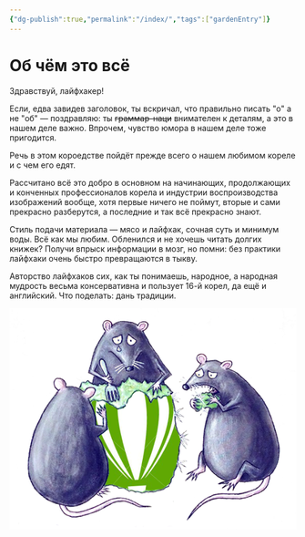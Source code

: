 ```yaml
---
{"dg-publish":true,"permalink":"/index/","tags":["gardenEntry"]}
---
```


# Об чём это всё

Здравствуй, лайфхакер!

Если, едва завидев заголовок, ты вскричал, что правильно писать "о" а не "об" — поздравляю: ты ~~граммар-наци~~ внимателен к деталям, а это в нашем деле важно. Впрочем, чувство юмора в нашем деле тоже пригодится.

Речь в этом короедстве пойдёт прежде всего о нашем любимом кореле и с чем его едят.

Рассчитано всё это добро в основном на начинающих, продолжающих и конченных профессионалов корела и индустрии воспроизводства изображений вообще, хотя первые ничего не поймут, вторые и сами прекрасно разберутся, а последние и так всё прекрасно знают.

Стиль подачи материала — мясо и лайфхак, сочная суть и минимум воды. Всё как мы любим. Обленился и не хочешь читать долгих книжек? Получи впрыск информации в мозг, но помни: без практики лайфхаки очень быстро превращаются в тыкву.

Авторство лайфхаков сих, как ты понимаешь, народное, а народная мудрость весьма консервативна и пользует 16-й корел, да ещё и английский. Что поделать: дань традиции.

![](/img/user/assets/myshi-plakali.png)

